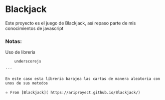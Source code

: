 # Blackjack

Este proyecto es el juego de Blackjack, así repaso parte de mis conocimientos de javascript

### Notas:

Uso de libreria 

```
    underscorejs   

´´´    

En este caso esta líbreria barajea las cartas de manera aleatoria con unos de sus metodos

⭐️ From [Blackjack]( https://ariproyect.github.io/Blackjack/)

